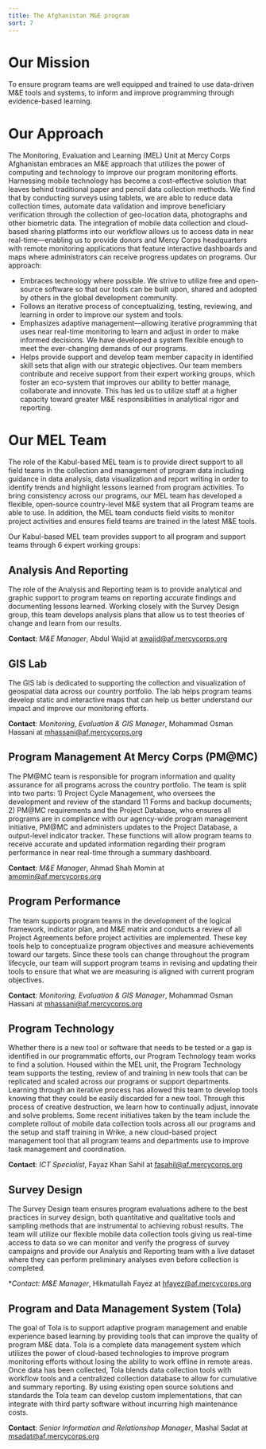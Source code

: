 ```yaml
---
title: The Afghanistan M&E program
sort: 7
---
```


# Our Mission
To ensure program teams are well equipped and trained to use data-driven M&E tools and systems, to inform and improve programming through evidence-based learning.

# Our Approach

The Monitoring, Evaluation and Learning (MEL) Unit at Mercy Corps Afghanistan embraces an M&E approach that utilizes the power of computing and technology to improve our program monitoring efforts. Harnessing mobile technology has become a cost-effective solution that leaves behind traditional paper and pencil data collection methods. We find that by conducting surveys using tablets, we are able to reduce data collection times, automate data validation and improve beneficiary verification through the collection of geo-location data, photographs and other biometric data. The integration of mobile data collection and cloud-based sharing platforms into our workflow allows us to access data in near real-time—enabling us to provide donors and Mercy Corps headquarters with remote monitoring applications that feature interactive dashboards and maps where administrators can receive progress updates on programs. Our approach:

- Embraces technology where possible. We strive to utilize free and open-source software so that our tools can be built upon, shared and adopted by others in the global development community.
- Follows an iterative process of conceptualizing, testing, reviewing, and learning in order to improve our system and tools.
- Emphasizes adaptive management—allowing iterative programming that uses near real-time monitoring to learn and adjust in order to make informed decisions. We have developed a system flexible enough to meet the ever-changing demands of our programs.
- Helps provide support and develop team member capacity in identified skill sets that align with our strategic objectives. Our team members contribute and receive support from their expert working groups, which foster an eco-system that improves our ability to better manage, collaborate and innovate. This has led us to utilize staff at a higher capacity toward greater M&E responsibilities in analytical rigor and reporting.

# Our MEL Team

The role of the Kabul-based MEL team is to provide direct support to all field teams in the collection and management of program data including guidance in data analysis, data visualization and report writing in order to identify trends and highlight lessons learned from program activities. To bring consistency across our programs, our MEL team has developed a flexible, open-source country-level M&E system that all Program teams are able to use. In addition, the MEL team conducts field visits to monitor project activities and ensures field teams are trained in the
latest M&E tools.

Our Kabul-based MEL team provides support to all program and support teams through 6 expert working groups:

## Analysis And Reporting
The role of the Analysis and Reporting team is to provide analytical and graphic support to program teams on reporting accurate findings and documenting lessons learned. Working closely with the Survey Design group, this team develops analysis plans that allow us to test theories of change and learn from our results.

**Contact**: *M&E Manager*, Abdul Wajid at <awajid@af.mercycorps.org>

## GIS Lab

The GIS lab is dedicated to supporting the collection and visualization of geospatial data across our country portfolio. The lab helps program teams develop static and interactive maps that can help us better understand our impact and improve our monitoring efforts.

**Contact**: *Monitoring, Evaluation & GIS Manager*, Mohammad Osman Hassani at <mhassani@af.mercycorps.org>

## Program Management At Mercy Corps (PM@MC)

The PM@MC team is responsible for program information and quality assurance for all programs across the country portfolio.  The team is split into two parts: 1) Project Cycle Management, who oversees the development and review of the standard 11 Forms and backup documents; 2) PM@MC requirements and the Project Database, who ensures all programs are in compliance with our agency-wide program management initiative, PM@MC and administers updates to the Project Database, a output-level indicator tracker. These functions will allow program teams to receive accurate and updated information regarding their program performance in near real-time through a summary dashboard.

**Contact**: *M&E Manager*, Ahmad Shah Momin at <amomin@af.mercycorps.org> 

## Program Performance

The team supports program teams in the development of the logical framework, indicator plan, and M&E matrix and conducts a review of all Project Agreements before project activities are implemented. These key tools help to conceptualize program objectives and measure achievements toward our targets. Since these tools can change throughout the program lifecycle, our team will support program teams in revising and updating their tools to ensure that what we are measuring is aligned with current program objectives.

**Contact**: *Monitoring, Evaluation & GIS Manager*, Mohammad Osman Hassani at <mhassani@af.mercycorps.org>

## Program Technology

Whether there is a new tool or software that needs to be tested or a gap is identified in our programmatic efforts, our Program Technology team works to find a solution. Housed within the MEL unit, the Program Technology team supports the testing, review of and training in new tools that can be replicated and scaled across our programs or support departments. Learning through an iterative process has allowed this team to develop tools knowing that they could be easily discarded for a new tool. Through this process of creative destruction, we learn how to continually adjust, innovate and solve problems. Some recent initiatives taken by the team include the complete rollout of mobile data collection tools across all our programs and the setup and staff training in Wrike, a new cloud-based project management tool that all program teams and departments use to improve task management and coordination.

**Contact**: *ICT Specialist*, Fayaz Khan Sahil at <fasahil@af.mercycorps.org>

## Survey Design

The Survey Design team ensures program evaluations adhere to the best practices in survey design, both quantitative and qualitative tools and sampling methods that are instrumental to achieving robust results. The team will utilize our flexible mobile data collection tools giving us real-time access to data so we can monitor and verify the progress of survey campaigns and provide our Analysis and Reporting team with a live dataset where they can perform preliminary analyses even before collection is completed.

**Contact*: *M&E Manager*, Hikmatullah Fayez at <hfayez@af.mercycorps.org>

## Program and Data Management System (Tola)

The goal of Tola is to support adaptive program management and enable experience based learning by providing tools that can improve the quality of program M&E data. Tola is a complete data management system which utilizes the power of cloud-based technologies to improve program monitoring efforts without losing the ability to work offline in remote areas. Once data has been collected, Tola blends data collection tools with workflow tools and a centralized collection database to allow for cumulative and summary reporting. By using existing open source solutions and standards the Tola team can develop custom implementations, that can integrate with third party software without incurring high maintenance costs.

**Contact**: *Senior Information and Relationshop Manager*, Mashal Sadat at <msadat@af.mercycorps.org>
